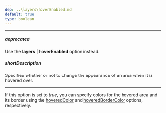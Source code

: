 ```yaml
---
dep: ..\layers\hoverEnabled.md
default: true
type: boolean
---
```

---
##### deprecated
Use the **layers** | **hoverEnabled** option instead.

##### shortDescription
Specifies whether or not to change the appearance of an area when it is hovered over.

---
If this option is set to *true*, you can specify colors for the hovered area and its border using the [hoveredColor](/api-reference/20%20Data%20Visualization%20Widgets/70%20dxVectorMap/1%20Configuration/areaSettings/hoveredColor.md '/Documentation/ApiReference/Data_Visualization_Widgets/dxVectorMap/Configuration/areaSettings/#hoveredColor') and [hoveredBorderColor](/api-reference/20%20Data%20Visualization%20Widgets/70%20dxVectorMap/1%20Configuration/areaSettings/hoveredBorderColor.md '/Documentation/ApiReference/Data_Visualization_Widgets/dxVectorMap/Configuration/areaSettings/#hoveredBorderColor') options, respectively.